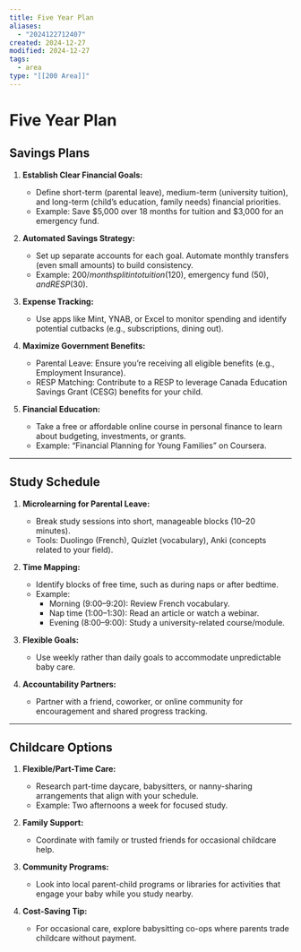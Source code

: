 ```yaml
---
title: Five Year Plan
aliases:
  - "2024122712407"
created: 2024-12-27
modified: 2024-12-27
tags:
  - area
type: "[[200 Area]]"
---
```

# Five Year Plan
## Savings Plans

1. **Establish Clear Financial Goals:**

    - Define short-term (parental leave), medium-term (university tuition), and long-term (child’s education, family needs) financial priorities.
    - Example: Save $5,000 over 18 months for tuition and $3,000 for an emergency fund.
2. **Automated Savings Strategy:**

    - Set up separate accounts for each goal. Automate monthly transfers (even small amounts) to build consistency.
    - Example: $200/month split into tuition ($120), emergency fund ($50), and RESP ($30).
3. **Expense Tracking:**

    - Use apps like Mint, YNAB, or Excel to monitor spending and identify potential cutbacks (e.g., subscriptions, dining out).
4. **Maximize Government Benefits:**

    - Parental Leave: Ensure you’re receiving all eligible benefits (e.g., Employment Insurance).
    - RESP Matching: Contribute to a RESP to leverage Canada Education Savings Grant (CESG) benefits for your child.
5. **Financial Education:**

    - Take a free or affordable online course in personal finance to learn about budgeting, investments, or grants.
    - Example: “Financial Planning for Young Families” on Coursera.

---

## Study Schedule

1. **Microlearning for Parental Leave:**

    - Break study sessions into short, manageable blocks (10–20 minutes).
    - Tools: Duolingo (French), Quizlet (vocabulary), Anki (concepts related to your field).
2. **Time Mapping:**

    - Identify blocks of free time, such as during naps or after bedtime.
    - Example:
        - Morning (9:00–9:20): Review French vocabulary.
        - Nap time (1:00–1:30): Read an article or watch a webinar.
        - Evening (8:00–9:00): Study a university-related course/module.
3. **Flexible Goals:**

    - Use weekly rather than daily goals to accommodate unpredictable baby care.
4. **Accountability Partners:**

    - Partner with a friend, coworker, or online community for encouragement and shared progress tracking.

---

## Childcare Options

1. **Flexible/Part-Time Care:**

    - Research part-time daycare, babysitters, or nanny-sharing arrangements that align with your schedule.
    - Example: Two afternoons a week for focused study.
2. **Family Support:**

    - Coordinate with family or trusted friends for occasional childcare help.
3. **Community Programs:**

    - Look into local parent-child programs or libraries for activities that engage your baby while you study nearby.
4. **Cost-Saving Tip:**

    - For occasional care, explore babysitting co-ops where parents trade childcare without payment.
